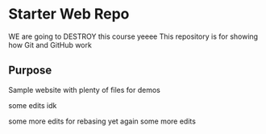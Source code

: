 # Starter Web Repo

WE are going to DESTROY this course yeeee
This repository is for showing how Git and GitHub work

## Purpose

Sample website with plenty of files for demos

some edits idk

some more edits for rebasing
yet again some more edits